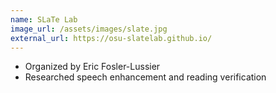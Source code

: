 ```yaml
---
name: SLaTe Lab
image_url: /assets/images/slate.jpg
external_url: https://osu-slatelab.github.io/
---
```


* Organized by Eric Fosler-Lussier
* Researched speech enhancement and reading verification
